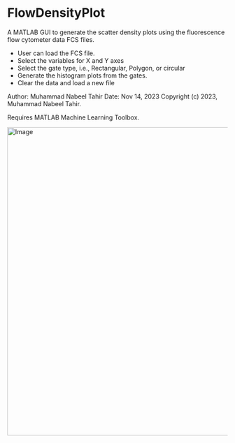 # FlowDensityPlot
A MATLAB GUI to generate the scatter density plots using the fluorescence flow cytometer data FCS files.
  - User can load the FCS file.
  - Select the variables for X and Y axes
  - Select the gate type, i.e., Rectangular, Polygon, or circular
  - Generate the histogram plots from the gates.
  - Clear the data and load a new file

Author: Muhammad Nabeel Tahir
Date: Nov 14, 2023
Copyright (c) 2023, Muhammad Nabeel Tahir.

Requires MATLAB Machine Learning Toolbox.

<img width="949" height="706" alt="Image" src="https://github.com/user-attachments/assets/aaf8d48f-5a8c-4ddd-8673-4d6d8e6daa5d" />
